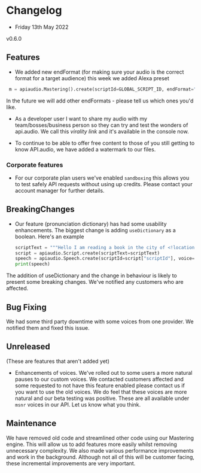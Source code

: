 # Changelog

* Friday 13th May 2022

v0.6.0
## Features
* We added new endFormat (for making sure your audio is the correct format for a target audience) this week we added Alexa preset 
```python
 m = apiaudio.Mastering().create(scriptId=GLOBAL_SCRIPT_ID, endFormat="mp3_alexa")
 ```
In the future we will add other endFormats - please tell us which ones you'd like. 

* As a developer user I want to share my audio with my team/bosses/business person so they can try and test the wonders of api.audio. We call this *virality link* and it's available in the console now. 

* To continue to be able to offer free content to those of you still getting to know API.audio, we have added a watermark to our files.


### Corporate features
* For our corporate plan users we've enabled `sandboxing` this allows you to test safely API requests without using up credits. Please contact your account manager for further details. 


## BreakingChanges
* Our feature (pronunciation dictionary) has had some usability enhancements. The biggest change is adding `useDictionary` as a boolean. 
Here's an example
  ```python
  scriptText = """Hello I am reading a book in the city of <!location>reading<!> today"""
  script = apiaudio.Script.create(scriptText=scriptText)
  speech = apiaudio.Speech.create(scriptId=script["scriptId"], voice="Ryan", useDictionary=True)
  print(speech)
  ```
The addition of useDictionary and the change in behaviour is likely to present some breaking changes. We've notified any customers who are affected. 

## Bug Fixing
We had some third party downtime with some voices from one provider. We notified them and fixed this issue. 

## Unreleased
(These are features that aren't added yet)
* Enhancements of voices. We've rolled out to some users a more natural pauses to our custom voices. We contacted customers affected and some requested to not have this feature enabled please contact us if you want to use the old voices. We do feel that these voices are more natural and our beta testing was positive. These are all available under `msnr` voices in our API. Let us know what you think. 

## Maintenance
We have removed old code and streamlined other code using our Mastering engine. This will allow us to add features more easily whilst removing unnecessary complexity.
We also made various performance improvements and work in the background. Although not all of this will be customer facing, these incremental improvements are very important. 
